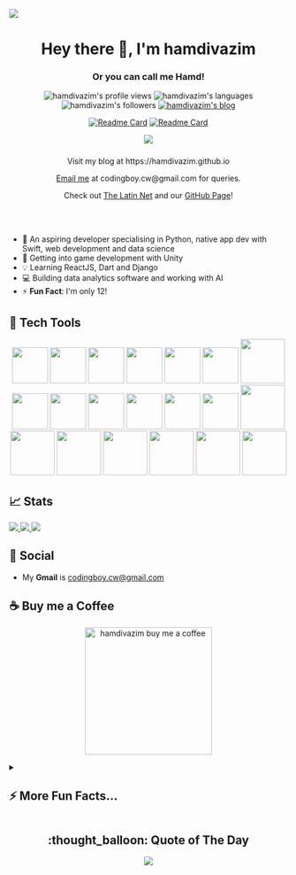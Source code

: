 <img src="https://raw.githubusercontent.com/hamdivazim/hamdivazim/main/hamdivazim-logo.png" align="center" />
<h1 align="center">Hey there 👋, I'm hamdivazim</h1>
<h3 align="center">Or you can call me Hamd!</h3>

<p align="center"> 
 <img src="https://komarev.com/ghpvc/?username=hamdivazim&label=Profile%20views&color=0e75b6&style=flat" alt="hamdivazim's profile views" /> 
 <img src="https://img.shields.io/badge/Languages-Python | Swift | Data Science | Web Dev -green.svg" alt="hamdivazim's languages" />
 <img src="https://img.shields.io/github/followers/hamdivazim?style=social&label=Follow&maxAge=2592000" alt="hamdivazim's followers" />
 <a href="https://hamdivazim.github.io"><img src="https://img.shields.io/badge/My Blog-hamdivazim.github.io-00c1c1.svg" alt="hamdivazim's blog" /></a>
</p>

<div align="center">
 
 [![Readme Card](https://github-readme-stats.vercel.app/api/pin/?username=hamdivazim&repo=usefulib)](https://github.com/hamdivazim/usefulib)
 [![Readme Card](https://github-readme-stats.vercel.app/api/pin/?username=hamdivazim&repo=pypredictor)](https://github.com/hamdivazim/pypredictor)
 
</div>

<div align="center">
 <a href="https://github.com/hamdivazim">
     <img src="https://github-stats-alpha.vercel.app/api?username=hamdivazim&cc=ffffff&tc=448DEF&ic=00&bc=448DEF">
 </a>
</div>

<h3></h3>

<p align="center"> Visit my blog at https://hamdivazim.github.io </p>
<p align="center"> <a href="mailto:codingboy.cw@gmail.com">Email me</a> at codingboy.cw@gmail.com for queries. </p>
<p align="center">Check out <a href="https://thelatinnet.github.io">The Latin Net</a> and our <a href="https://github.com/thelatinnet">GitHub Page</a>!</p>


<br/>
<br/>

- 👀 An aspiring developer specialising in Python, native app dev with Swift, web development and data science
- 🌱 Getting into game development with Unity
- 💡 Learning ReactJS, Dart and Django
- 💻 Building data analytics software and working with AI
- ⚡ **Fun Fact**: I'm only 12!

## :hammer: Tech Tools
<p align="center">
 
 <img src="https://raw.githubusercontent.com/hamdivazim/hamdivazim/main/assets/pylogo.png" width=65px />
 <img src="https://raw.githubusercontent.com/hamdivazim/hamdivazim/main/assets/swiftlogo.png" width=65px />
 <img src="https://raw.githubusercontent.com/hamdivazim/hamdivazim/main/assets/htmllogo.png" width=65px />
 <img src="https://raw.githubusercontent.com/hamdivazim/hamdivazim/main/assets/csslogo.png" width=65px />
 <img src="https://raw.githubusercontent.com/hamdivazim/hamdivazim/main/assets/jslogo.png" width=65px />
 <img src="https://raw.githubusercontent.com/hamdivazim/hamdivazim/main/assets/unitylogo.png" width=65px />
 <img src="https://raw.githubusercontent.com/hamdivazim/hamdivazim/main/assets/csharplogo.png" height=80px />
 <img src="https://raw.githubusercontent.com/hamdivazim/hamdivazim/main/assets/kotlinlogo.png" width=65px />
 <img src="https://raw.githubusercontent.com/hamdivazim/hamdivazim/main/assets/gitlogo.png" width=65px />
 <img src="https://raw.githubusercontent.com/hamdivazim/hamdivazim/main/assets/tensorflowlogo.png" width=65px />
 <img src="https://raw.githubusercontent.com/hamdivazim/hamdivazim/main/assets/xcodelogo.png" width=65px />
 <img src="https://raw.githubusercontent.com/hamdivazim/hamdivazim/main/assets/vscodelogo.png" width=65px />
 <img src="https://raw.githubusercontent.com/hamdivazim/hamdivazim/main/assets/androidstudiologo.png" width=65px />
 <img src="https://raw.githubusercontent.com/hamdivazim/hamdivazim/main/assets/firebase.svg" height=80px />
 <img src="https://raw.githubusercontent.com/hamdivazim/hamdivazim/main/assets/figmalogo.png" height=80px />
 <img src="https://raw.githubusercontent.com/hamdivazim/hamdivazim/main/assets/dartlogo.png" height=80px />
 <img src="https://raw.githubusercontent.com/hamdivazim/hamdivazim/main/assets/flutterlogo.png" height=80px />
 <img src="https://raw.githubusercontent.com/hamdivazim/hamdivazim/main/assets/reactlogo.png" height=80px />
 <img src="https://raw.githubusercontent.com/hamdivazim/hamdivazim/main/assets/djangologo.png" height=80px />
 <img src="https://raw.githubusercontent.com/hamdivazim/hamdivazim/main/assets/kivylogo.png" height=80px />
</p>

## 📈 Stats
<a href="https://github.com/hamdivazim"> <img src="https://github-readme-stats.vercel.app/api?username=hamdivazim&include_all_commits=true"> </a>
<a href="https://github.com/hamdivazim"> <img src="https://github-readme-streak-stats.herokuapp.com/?user=hamdivazim"> </a>
<a href="https://github.com/hamdivazim"> <img src="https://github-readme-stats.vercel.app/api/top-langs/?username=hamdivazim" ></a>

## :link: Social
- My **Gmail** is [codingboy.cw@gmail.com](https://mail.google.com/mail/u/0/#inbox?compose=CllgCJZWxkpPZtBzFzqDRRDcWPnKzbtQpWgScSKCcHwMdMmjkHPzNPwQPVCSkvkcZVXmFzjJVdV)

## ☕ Buy me a Coffee
<p align="center">
  <a href="https://www.buymeacoffee.com/hamdivazim" target="_blank" ><img src="https://www.buymeacoffee.com/assets/img/custom_images/orange_img.png" alt="hamdivazim buy me a coffee" width="230"></a>
</p>

<details>
 <summary><h2>⚡ More Fun Facts...</h2></summary>

<ul>
 <li>I started programming with Swift Playgrounds when I was six!</li>
 <li>I'm quite good at working with Excel...</li>
 <li>I love solving Rubik's cubes!*</li>
 <li>I LOVE cricket!</li>
<sub>*🤫 my PB is 36.43s!</sub>
</ul>
 
</details>

<center>
 <h2> :thought_balloon: Quote of The Day</h2>
 <a href="#"> <img src="https://quotes-github-readme.vercel.app/api?type=horizontal"> </a>
</center>
